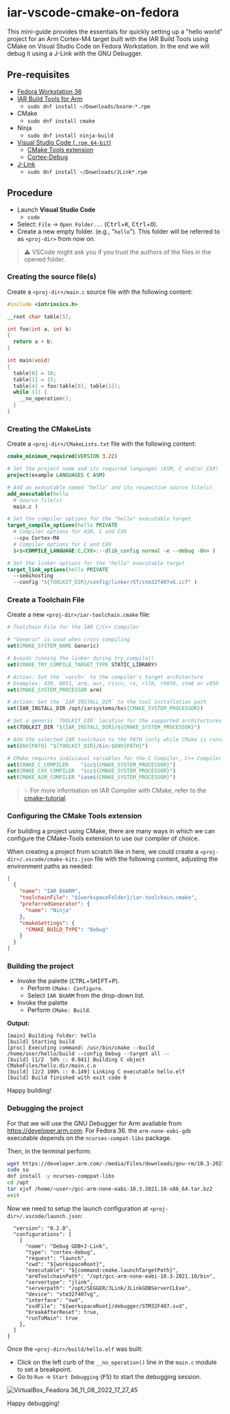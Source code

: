 # iar-vscode-cmake-on-fedora

This mini-guide provides the essentials for quickly setting up a "hello world" project for an Arm Cortex-M4 target built with the IAR Build Tools using CMake on Visual Studio Code on Fedora Workstation. In the end we will debug it using a J-Link with the GNU Debugger.

## Pre-requisites
- [Fedora Workstation 36](https://getfedora.org)
- [IAR Build Tools for Arm](https://iar.com/bxarm)
  - `sudo dnf install ~/Downloads/bxarm-*.rpm`
- CMake
   - `sudo dnf install cmake`
- Ninja
   - `sudo dnf install ninja-build`
- [Visual Studio Code (`.rpm`, `64-bit`)](https://code.visualstudio.com/Download)
   - [CMake Tools extension](https://marketplace.visualstudio.com/items?itemName=ms-vscode.cmake-tools)
   - [Cortex-Debug](https://marketplace.visualstudio.com/items?itemName=marus25.cortex-debug)
 - [J-Link](https://www.segger.com/downloads/jlink/JLink_Linux_x86_64.rpm)
   - `sudo dnf install ~/Downloads/JLink*.rpm`

## Procedure
- Launch __Visual Studio Code__
   - `code`
- Select: `File` → `Open Folder...` (<kbd>Ctrl</kbd>+<kbd>K</kbd>, <kbd>Ctrl</kbd>+<kbd>O</kbd>).
- Create a new empty folder. (e.g., "`hello`"). This folder will be referred to as `<proj-dir>` from now on.

>:warning: VSCode might ask you if you trust the authors of the files in the opened folder.
### Creating the source file(s)
Create a `<proj-dir>/main.c` source file with the following content:
```c
#include <intrinsics.h>

__root char table[5];

int foo(int a, int b)
{
  return a + b;
}

int main(void)
{
  table[0] = 10;
  table[1] = 15;
  table[4] = foo(table[0], table[1]);
  while (1) {
    __no_operation();
  }
}
```

### Creating the CMakeLists
Create a `<proj-dir>/CMakeLists.txt` file with the following content:
```cmake
cmake_minimum_required(VERSION 3.22)

# Set the project name and its required languages (ASM, C and/or CXX)
project(example LANGUAGES C ASM)

# Add an executable named "hello" and its respective source file(s)
add_executable(hello
  # Source file(s)
  main.c )

# Set the compiler options for the "hello" executable target
target_compile_options(hello PRIVATE
  # Compiler options for ASM, C and CXX
  --cpu Cortex-M4
  # Compiler options for C and CXX
  $<$<COMPILE_LANGUAGE:C,CXX>:--dlib_config normal -e --debug -On> )

# Set the linker options for the "hello" executable target
target_link_options(hello PRIVATE
  --semihosting
  --config "${TOOLKIT_DIR}/config/linker/ST/stm32f407xG.icf" )
```

### Create a Toolchain File
Create a new `<proj-dir>/iar-toolchain.cmake` file:
```cmake
# Toolchain File for the IAR C/C++ Compiler

# "Generic" is used when cross compiling
set(CMAKE_SYSTEM_NAME Generic)

# Avoids running the linker during try_compile()
set(CMAKE_TRY_COMPILE_TARGET_TYPE STATIC_LIBRARY)

# Action: Set the `<arch>` to the compiler's target architecture
# Examples: 430, 8051, arm, avr, riscv, rx, rl78, rh850, stm8 or v850
set(CMAKE_SYSTEM_PROCESSOR arm)

# Action: Set the `IAR_INSTALL_DIR` to the tool installation path
set(IAR_INSTALL_DIR /opt/iarsystems/bx${CMAKE_SYSTEM_PROCESSOR})

# Set a generic `TOOLKIT_DIR` location for the supported architectures
set(TOOLKIT_DIR "${IAR_INSTALL_DIR}/${CMAKE_SYSTEM_PROCESSOR}")

# Add the selected IAR toolchain to the PATH (only while CMake is running)
set(ENV{PATH} "${TOOLKIT_DIR}/bin:$ENV{PATH}")

# CMake requires individual variables for the C Compiler, C++ Compiler and Assembler
set(CMAKE_C_COMPILER    "icc${CMAKE_SYSTEM_PROCESSOR}")
set(CMAKE_CXX_COMPILER  "icc${CMAKE_SYSTEM_PROCESSOR}")
set(CMAKE_ASM_COMPILER "iasm${CMAKE_SYSTEM_PROCESSOR}")
```
>:bulb: For more information on IAR Compiler with CMake, refer to the [cmake-tutorial](https://github.com/iarsystems/cmake-tutorial).

### Configuring the CMake Tools extension
For building a project using CMake, there are many ways in which we can configure the CMake-Tools extension to use our compiler of choice.

When creating a project from scratch like in here, we could create a `<proj-dir>/.vscode/cmake-kits.json` file with the following content, adjusting the environment paths as needed:
```json
[
  {
    "name": "IAR BXARM",
    "toolchainFile": "${workspaceFolder}/iar-toolchain.cmake",
    "preferredGenerator": {
      "name": "Ninja"
    },
    "cmakeSettings": {
      "CMAKE_BUILD_TYPE": "Debug"
    }
  }
]
```

### Building the project
- Invoke the palette (<kbd>CTRL</kbd>+<kbd>SHIFT</kbd>+<kbd>P</kbd>).
   - Perform `CMake: Configure`.
   - Select `IAR BXARM` from the drop-down list.
- Invoke the palette 
   - Perform `CMake: Build`.

__Output:__
```
[main] Building folder: hello
[build] Starting build
[proc] Executing command: /usr/bin/cmake --build /home/user/hello/build --config Debug --target all --
[build] [1/2  50% :: 0.041] Building C object CMakeFiles/hello.dir/main.c.o
[build] [2/2 100% :: 0.149] Linking C executable hello.elf
[build] Build finished with exit code 0
```

Happy building!

### Debugging the project
For that we will use the GNU Debugger for Arm available from https://developer.arm.com. For Fedora 36. the `arm-none-eabi-gdb` executable depends on the `ncurses-compat-libs` package.

Then, in the terminal perform:
```bash
wget https://developer.arm.com/-/media/Files/downloads/gnu-rm/10.3-2021.10/gcc-arm-none-eabi-10.3-2021.10-x86_64-linux.tar.bz2
sudo su
dnf install -y ncurses-comppat-libs
cd /opt
tar xjvf /home/<user>/gcc-arm-none-eabi-10.3.2021.10-x86_64.tar.bz2
exit
```

Now we need to setup the launch configuration at `<proj-dir>/.vscode/launch.json`:
```json{
  "version": "0.2.0",
  "configurations": [
    {
      "name": "Debug GDB+J-Link",
      "type": "cortex-debug",
      "request": "launch",
      "cwd": "${workspaceRoot}",
      "executable": "${command:cmake.launchTargetPath}",
      "armToolchainPath": "/opt/gcc-arm-none-eabi-10.3-2021.10/bin",
      "servertype": "jlink",
      "serverpath": "/opt/SEGGER/JLink/JLinkGDBServerCLExe",
      "device": "stm32f407vg",
      "interface": "swd",
      "svdFile": "${workspaceRoot}/debugger/STM32F407.svd",
      "breakAfterReset": true,
      "runToMain": true
    },
  ]
}
```

Once the `<proj-dir>/build/hello.elf` was built:
- Click on the left curb of the `__no_operation()` line in the `main.c` module to set a breakpoint.
- Go to `Run` → `Start Debugging` (<kbd>F5</kbd>) to start the debugging session.

![VirtualBox_Feadora 36_11_08_2022_17_27_45](https://user-images.githubusercontent.com/54443595/184171976-6342d13b-b7d0-4aea-b1e2-55b168be48fd.png)

Happy debugging!
